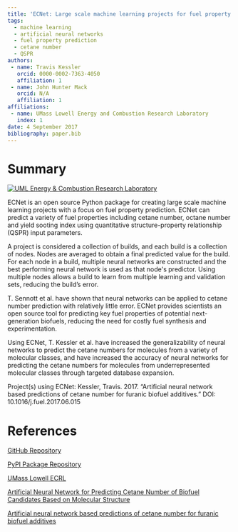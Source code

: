 ```yaml
---
title: 'ECNet: Large scale machine learning projects for fuel property prediction'
tags:
  - machine learning
  - artificial neural networks
  - fuel property prediction
  - cetane number
  - QSPR
authors:
 - name: Travis Kessler
   orcid: 0000-0002-7363-4050
   affiliation: 1
 - name: John Hunter Mack
   orcid: N/A
   affiliation: 1
affiliations:
 - name: UMass Lowell Energy and Combustion Research Laboratory
   index: 1
date: 4 September 2017
bibliography: paper.bib
---
```


# Summary

[![UML Energy & Combustion Research Laboratory](http://faculty.uml.edu/Hunter_Mack/uploads/9/7/1/3/97138798/1481826668_2.png)](http://faculty.uml.edu/Hunter_Mack/)

ECNet is an open source Python package for creating large scale machine learning projects with a focus on fuel property prediction. ECNet can predict a variety of fuel properties including cetane number, octane number and yield sooting index using quantitative structure-property relationship (QSPR) input parameters.

A project is considered a collection of builds, and each build is a collection of nodes. Nodes are averaged to obtain a final predicted value for the build. For each node in a build, multiple neural networks are constructed and the best performing neural network is used as that node's predictor. Using multiple nodes allows a build to learn from multiple learning and validation sets, reducing the build’s error.

T. Sennott et al. have shown that neural networks can be applied to cetane number prediction with relatively little error. ECNet provides scientists an open source tool for predicting key fuel properties of potential next-generation biofuels, reducing the need for costly fuel synthesis and experimentation.

Using ECNet, T. Kessler et al. have increased the generalizability of neural networks to predict the cetane numbers for molecules from a variety of molecular classes, and have increased the accuracy of neural networks for predicting the cetane numbers for molecules from underrepresented molecular classes through targeted database expansion.

Project(s) using ECNet:
Kessler, Travis. 2017. “Artificial neural network based predictions of cetane number for furanic biofuel additives.” DOI: 10.1016/j.fuel.2017.06.015


# References

[GitHub Repository](https://github.com/TJKessler/ECNet)

[PyPI Package Repository](https://pypi.python.org/pypi/ecnet/)

[UMass Lowell ECRL](http://faculty.uml.edu/Hunter_Mack/)

[Artificial Neural Network for Predicting Cetane Number of Biofuel Candidates Based on Molecular Structure](https://doi.org/10.1115/ICEF2013-19185)

[Artificial neural network based predictions of cetane number for furanic biofuel additives](https://doi.org/10.1016/j.fuel.2017.06.015)
